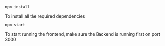 `npm install`

To install all the required dependencies

`npm start`

To start running the frontend, make sure the Backend is running first on port 3000
